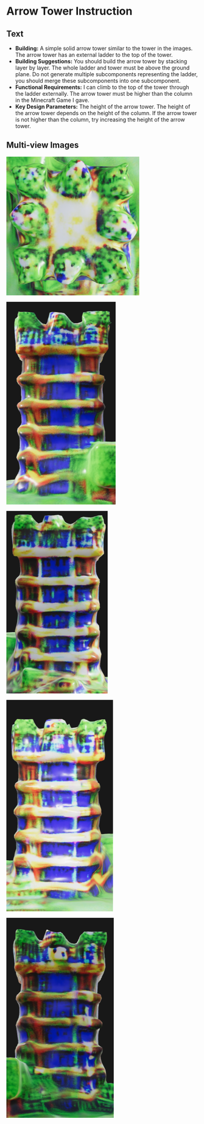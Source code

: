 # Arrow Tower Instruction

## Text

- **Building:** A simple solid arrow tower similar to the tower in the images. The arrow tower has an external ladder to the top of the tower.
- **Building Suggestions:** You should build the arrow tower by stacking layer by layer. The whole ladder and tower must be above the ground plane. Do not generate multiple subcomponents representing the ladder, you should merge these subcomponents into one subcomponent.
- **Functional Requirements:** I can climb to the top of the tower through the ladder externally. The arrow tower must be higher than the column in the Minecraft Game I gave.
- **Key Design Parameters:** The height of the arrow tower. The height of the arrow tower depends on the height of the column. If the arrow tower is not higher than the column, try increasing the height of the arrow tower.

## Multi-view Images

![arrow-tower-top-view](./arrow-tower.assets/arrow-tower-top-view.png)

![arrow-tower-right-view](./arrow-tower.assets/arrow-tower-right-view.png)

![arrow-tower-left-view](./arrow-tower.assets/arrow-tower-left-view.png)

![arrow-tower-front-view](./arrow-tower.assets/arrow-tower-front-view.png)

![arrow-tower-back-view](./arrow-tower.assets/arrow-tower-back-view.png)